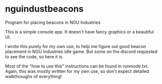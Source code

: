 # nguindustbeacons
Program for placing beacons in NGU Industries

This is a simple console app. It doesn't have fancy graphics or a beautiful UI.

I wrote this purely for my own use, to help me figure out good beacon placement in NGU Industries idle game. But some on the discord requested to see the code, so here it is.

Most of the "how to use this" instructions can be found in runmode.txt. Again, this was mostly written for my own use, so don't expect detailed walkthroughs of everything!

